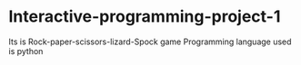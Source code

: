 # Interactive-programming-project-1
Its is Rock-paper-scissors-lizard-Spock game 
Programming language used is python
